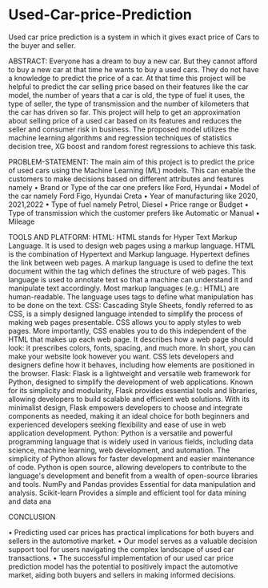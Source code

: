 # Used-Car-price-Prediction
Used car price prediction is a system in which it gives exact price of Cars to the buyer and  seller.

ABSTRACT:
Everyone has a dream to buy a new car. But they cannot afford to buy a new car at that time he wants to buy a used cars. They do not have a knowledge to predict the price of a car. At that time this project will be helpful to predict the car selling price based on their features like the car model, the number of years that a car is old, the type of fuel it uses, the type of seller, the type of transmission and the number of kilometers that the car has driven so far. This project will help to get an approximation about selling price of a used car based on its features and reduces the seller and consumer risk in business. The proposed model utilizes the machine learning algorithms and regression techniques of statistics decision tree, XG boost and random forest regressions to achieve this task.

PROBLEM-STATEMENT:
The main aim of this project is to predict the price of used cars using the Machine Learning (ML) models. This can enable the customers to make decisions based on different attributes and features namely
• Brand or Type of the car one prefers like Ford, Hyundai
• Model of the car namely Ford Figo, Hyundai Creta
• Year of manufacturing like 2020, 2021,2022
• Type of fuel namely Petrol, Diesel
• Price range or Budget
• Type of transmission which the customer prefers like Automatic or Manual
• Mileage

TOOLS AND PLATFORM:
HTML: HTML stands for Hyper Text Markup Language. It is used to design web pages using a markup language. HTML is the combination of Hypertext and Markup language. Hypertext defines the link between web pages. A markup language is used to define the text document within the tag which defines the structure of web pages. This language is used to annotate text so that a machine can understand it and manipulate text accordingly. Most markup languages (e.g.: HTML) are human-readable. The language uses tags to define what manipulation has to be done on the text.
CSS: Cascading Style Sheets, fondly referred to as CSS, is a simply designed language intended to simplify the process of making web pages presentable. CSS allows you to apply styles to web pages. More importantly, CSS enables you to do this independent of the HTML that makes up each web page. It describes how a web page should look: it prescribes colors, fonts, spacing, and much more. In short, you can make your website look however you want. CSS lets developers and designers define how it behaves, including how elements are positioned in the browser.
Flask: Flask is a lightweight and versatile web framework for Python, designed to simplify the development of web applications. Known for its simplicity and modularity, Flask provides essential tools and libraries, allowing developers to build scalable and efficient web solutions. With its minimalist design, Flask empowers developers to choose and integrate components as needed, making it an ideal choice for both beginners and experienced developers seeking flexibility and ease of use in web application development.
Python: Python is a versatile and powerful programming language that is widely used in various fields, including data science, machine learning, web development, and automation. The simplicity of Python allows for faster development and easier maintenance of code. Python is open source, allowing developers to contribute to the language's development and benefit from a wealth of open-source libraries and tools. NumPy and Pandas provides Essential for data manipulation and analysis. Scikit-learn Provides a simple and efficient tool for data mining and data ana

CONCLUSION

•	Predicting used car prices has practical implications for both buyers and sellers in the automotive market.
•	Our model serves as a valuable decision support tool for users navigating the complex landscape of used car transactions.
•	The successful implementation of our used car price prediction model has the potential to positively impact the automotive market, aiding both buyers and sellers in making informed decisions.


